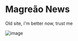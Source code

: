# Magreão News
 
Old site, i'm better now, trust me

![image](https://user-images.githubusercontent.com/88391640/156844729-4e0f89c2-20b0-41af-9495-af5d2e863bfc.png)

